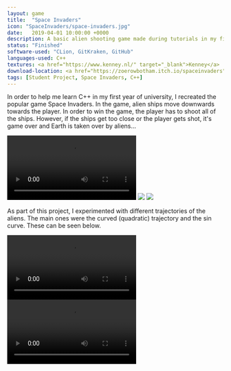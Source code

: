 ```yaml
---
layout: game
title:  "Space Invaders"
icon: "SpaceInvaders/space-invaders.jpg"
date:   2019-04-01 10:00:00 +0000
description: A basic alien shooting game made during tutorials in my first semester, made to help understanding of the OpenGL Game Framework provided by my module leader.
status: "Finished"
software-used: "CLion, GitKraken, GitHub"
languages-used: C++
textures: <a href="https://www.kenney.nl/" target="_blank">Kenney</a>
download-location: <a href="https://zoerowbotham.itch.io/spaceinvaders" target="_blank">zoerowbotham.itch.io</a>
tags: [Student Project, Space Invaders, C++]
---
```


In order to help me learn C++ in my first year of university, I recreated the popular game Space Invaders. In the game, alien ships move downwards towards the player. In order to win the game, the player has to shoot all of the ships. However, if the ships get too close or the player gets shot, it's game over and Earth is taken over by aliens...

<video controls>
  <source src="{{ site.baseurl }}/assets/SpaceInvaders/space-invaders-normal.mp4" type="video/mp4">
</video>

<img src="{{ site.baseurl }}/assets/SpaceInvaders/space-invaders-normal.jpg"/>
<img src="{{ site.baseurl }}/assets/SpaceInvaders/space-invaders-lost.jpg"/>

As part of this project, I experimented with different trajectories of the aliens. The main ones were the curved (quadratic) trajectory and the sin curve. These can be seen below.

<video controls>
  <source src="{{ site.baseurl }}/assets/SpaceInvaders/space-invaders-quadratic-movement.mp4" type="video/mp4">
</video>

<video controls>
  <source src="{{ site.baseurl }}/assets/SpaceInvaders/space-invaders-sine-movement.mp4" type="video/mp4">
</video>